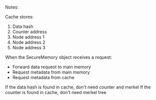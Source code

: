 Notes:

Cache stores:
1. Data hash
2. Counter address
3. Node address 1
4. Node address 2
5. Node address 3

When the SecureMemory object receives a request:
- Forward data request to main memory
- Request metadata from main memory
- Request metadata from cache

If the data hash is found in cache, don't need counter and merkel
If the counter is found in cache, don't need merkel tree

